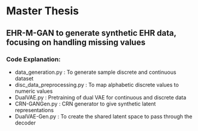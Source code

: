 # Master Thesis

## EHR-M-GAN to generate synthetic EHR data, focusing on handling missing values 

### Code Explanation:
* data_generation.py : To generate sample discrete and continuous dataset
* disc_data_preprocessing.py : To map alphabetic discrete values to numeric values
* DualVAE.py : Pretraining of dual VAE for continuous and discrete data
* CRN-GANGen.py : CRN generator to give synthetic latent representations
* DualVAE-Gen.py : To create the shared latent space to pass through the decoder 
